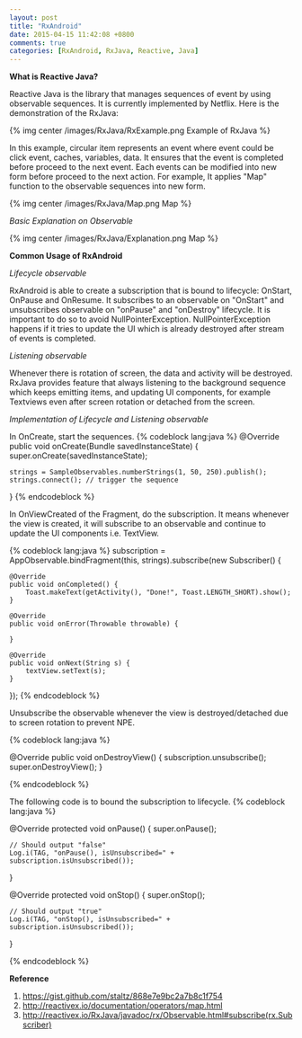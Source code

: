 ```yaml
---
layout: post
title: "RxAndroid"
date: 2015-04-15 11:42:08 +0800
comments: true
categories: [RxAndroid, RxJava, Reactive, Java]
---
```


**What is Reactive Java?**

Reactive Java is the library that manages sequences of event by using observable sequences. It is currently implemented by Netflix. Here is the demonstration of the RxJava:

{% img center /images/RxJava/RxExample.png Example of RxJava %}

In this example, circular item represents an event where event could be click event, caches, variables, data. It ensures that the event is completed before proceed 
to the next event. Each events can be modified into new form before proceed to the next action. For example,  It applies "Map" function to the observable sequences into new form.

{% img center /images/RxJava/Map.png Map %}

*Basic Explanation on Observable*

{% img center /images/RxJava/Explanation.png Map %}

**Common Usage of RxAndroid**

*Lifecycle observable*

RxAndroid is able to create a subscription that is bound to lifecycle: OnStart, OnPause and OnResume. It subscribes to an observable on "OnStart" and unsubscribes observable on "onPause" and "onDestroy" lifecycle.  It is important to do so to avoid NullPointerException. NullPointerException happens if it tries to update the UI which is already destroyed after stream of events is completed. 

*Listening observable*

Whenever there is rotation of screen, the data and activity will be destroyed. RxJava provides feature that always listening to the background sequence which keeps emitting items, and updating UI components, for example Textviews even after screen rotation or detached from the screen.

*Implementation of Lifecycle and Listening observable*

In OnCreate, start the sequences. 
{% codeblock lang:java %}
@Override
public void onCreate(Bundle savedInstanceState) {
    super.onCreate(savedInstanceState);

    strings = SampleObservables.numberStrings(1, 50, 250).publish();
    strings.connect(); // trigger the sequence
}
{% endcodeblock %}

In OnViewCreated of the Fragment, do the subscription. It means whenever the view is created, it will subscribe to an observable and continue to update the UI components i.e. TextView.

{% codeblock lang:java %}
subscription = AppObservable.bindFragment(this, strings).subscribe(new Subscriber<String>() {
	
	@Override
	public void onCompleted() {
		Toast.makeText(getActivity(), "Done!", Toast.LENGTH_SHORT).show();
	}

	@Override
	public void onError(Throwable throwable) {

	}

	@Override
	public void onNext(String s) {
		textView.setText(s);
	}
});
{% endcodeblock %}

Unsubscribe the observable whenever the view is destroyed/detached due to screen rotation to prevent NPE.

{% codeblock lang:java %}

@Override
public void onDestroyView() {
    subscription.unsubscribe();
    super.onDestroyView();
}

{% endcodeblock %}


The following code is to bound the subscription to lifecycle.
{% codeblock lang:java %}

@Override
protected void onPause() {
    super.onPause();

    // Should output "false"
    Log.i(TAG, "onPause(), isUnsubscribed=" + subscription.isUnsubscribed());
}

@Override
protected void onStop() {
    super.onStop();

    // Should output "true"
    Log.i(TAG, "onStop(), isUnsubscribed=" + subscription.isUnsubscribed());
}

{% endcodeblock %}

**Reference**

1. https://gist.github.com/staltz/868e7e9bc2a7b8c1f754
2. http://reactivex.io/documentation/operators/map.html
3. http://reactivex.io/RxJava/javadoc/rx/Observable.html#subscribe(rx.Subscriber)


